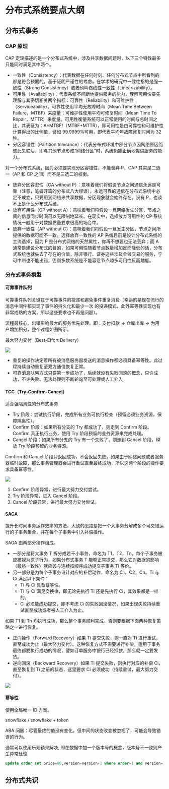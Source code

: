 # 分布式系统要点大纲

## 分布式事务

### CAP 原理

CAP 定理描述的是一个分布式系统中，涉及共享数据问题时，以下三个特性最多只能同时满足其中两个。

- 一致性（Consistency）：代表数据在任何时刻、任何分布式节点中所看到的都是符合预期的。基于证明严谨性的考虑，在学术的研究中一致性指的是强一致性（Strong Consistency）或者也叫做线性一致性（Linearizability）。
- 可用性（Availability）：代表系统不间断地提供服务的能力，理解可用性要先理解与其密切相关两个指标：可靠性（Reliability）和可维护性（Serviceability）。可靠性使用平均无故障时间（Mean Time Between Failure，MTBF）来度量；可维护性使用平均可修复时间（Mean Time To Repair，MTTR）来度量。可用性衡量系统可以正常使用的时间与总时间之比，其表征为：A=MTBF/（MTBF+MTTR），即可用性是由可靠性和可维护性计算得出的比例值，譬如 99.9999%可用，即代表平均年故障修复时间为 32 秒。
- 分区容错性（Partition tolerance）：代表分布式环境中部分节点因网络原因而彼此失联后，即与其他节点形成“网络分区”时，系统仍能正确地提供服务的能力。

对一个分布式系统，因为必须要实现分区容错性，不能舍弃 P，CAP 其实是二选一（AP 和 CP 之间）而不是三选二的权衡。

- 放弃分区容忍性（CA without P）：意味着我们将假设节点之间通信永远是可靠（注意，笔者开篇的分布式八大缪误），永远可靠的通信在分布式系统中必定不成立，只要用到网络来共享数据，分区现象就会始终存在。没有 P，也谈不上是什么分布式系统。
- 放弃可用性（CP without A）：意味着我们将假设一旦网络发生分区，节点之间的信息同步时间可以无限制地延长。在现实中，选择放弃可用性的 CP 系统情况一般用于对数据质量要求很高的场合中。
- 放弃一致性（AP without C）：意味着我们将假设一旦发生分区，节点之间所提供的数据可能不一致。选择放弃一致性的 AP 系统目前是设计分布式系统的主流选择，因为 P 是分布式网络的天然属性，你再不想要也无法丢弃；而 A 通常是建设分布式的目的，如果可用性随着节点数量增加反而降低的话，分布式系统也就失去了存在的价值，除非银行、证券这些涉及金钱交易的服务，宁可中断也不能出错，否则多数系统是不能容忍节点越多可用性反而越低。

### 分布式事务模型

#### 可靠事件队列

可靠事件队列关键在于可靠事件的投递和避免事件重复消费（幸运的是现在流行的消息中间件都实现了事件的持久化和最少一次 的投递模式，此外幂等性实现也有非常成熟的方案，所以这些要求也不再是问题）。

流程最核心、出错影响最大的服务优先处理，即：支付扣款 -> 仓库出库 -> 为用户增加积分，整个过程如图所示。

最大努力交付（Best-Effort Delivery）

![](https://www.thebyte.com.cn/assets/BASE-CawPKm5S.svg)

- 重复的操作决定着所有被消息服务器发送的消息操作都必须具备幂等性。此过程持续自动重复至双方通信恢复正常。
- 可靠消息队列方式只要第一步成功了，后续就没有失败回滚的概念，只许成功，不许失败。无法处理则不断轮询至可处理或人工介入

#### TCC（Try-Confirm-Cancel）

适合强隔离性的分布式事务

- Try 阶段：尝试执行阶段，完成所有业务可执行检查（预留必须业务资源，保障隔离性）。
- Confirm 阶段：如果所有分支的 Try 都成功了，则走到 Confirm 阶段。Confirm 真正执行业务，使用 Try 阶段预留的业务资源来完成处理。
- Cancel 阶段：如果所有分支的 Try 有一个失败了，则走到 Cancel 阶段，释放 Try 阶段预留的业务资源。

Confirm 和 Cancel 阶段只返回成功，不会返回失败，如果由于网络问题或者服务器临时故障，那么事务管理器会进行重试直至最终成功，所以这两个阶段的操作要求具备幂等性。

![](https://www.thebyte.com.cn/assets/TCC-DOZ3ns3d.svg)

1. Confirm 阶段异常，进行最大努力交付尝试。
2. Try 阶段异常，进入 Cancel 阶段。
3. Cancel 阶段异常，进行最大努力交付尝试。

#### SAGA

提升长时间事务运作效率的方法，大致的思路是把一个大事务分解成多个可交错运行的子事务集合，并在每个子事务中引入补偿操作。

SAGA 由两部分操作组成。

- 一部分是将大事务 T 拆分成若干小事务，命名为 T1，T2，Tn。每个子事务被应被视为原子行为，如果分布式事务 T 能够正常提交，那么它对数据的影响（最终一致性）就应该与连续按顺序成功提交子事务 Ti 等价。
- 另一部分是为每个子事务设计对应的补偿动作，命名为 C1，C2，Cn。Ti 与 Ci 满足以下条件：
  - Ti 与 Ci 具备幂等性。
  - Ti 与 Ci 满足交换律，即无论先执行 Ti 还是先执行 Ci，其效果都是一样的。
  - Ci 必须能成功提交，即不考虑 Ci 的失败回滚情况，如果出现失败持续重试直至成功或者被人工介入为止。

如果 T1 到 Tn 均执行成功，那么整个事务顺利完成，否则要根据下面两种恢复策略之一进行恢复。

- 正向操作（Forward Recovery）如果 Ti 提交失败，则一直对 Ti 进行重试，直至成功为止（最大努力交付）。这种恢复方式不需要进行补偿，适用于事务最终都要执行成功的情况，譬如订单服务中银行已经扣款，那么就一定要发货。
- 逆向回滚（Backward Recovery）如果 Ti 提交失败，则执行对应的补偿 Ci，直至恢复到 Ti 之前的状态，这里要求 Ci 必须成功（持续重试，最大努力交付）。

![](https://www.thebyte.com.cn/assets/saga-CQWt_tbw.svg)

#### 幂等性

使用全局唯一 ID 方案。

snowflake / snowflake + token

ABA 问题：尽管最终的值没有变化，但中间的状态改变被忽视了，可能会导致错误的行为。

通常可以使用乐观锁来解决, 即在数据中加一个版本号的概念，版本号不一致则产生异常处理

```sql
update order set price=80,version=version+1 where order=1 and version=1
```

## 分布式共识

